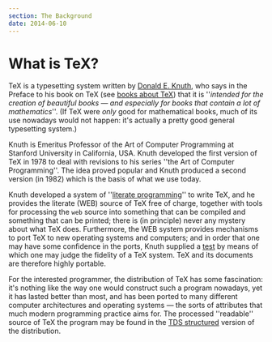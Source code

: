```yaml
---
section: The Background
date: 2014-06-10
---
```


# What is TeX?

TeX is a typesetting system written by
[Donald E. Knuth](https://www-cs-faculty.stanford.edu/~knuth/), who
says in the Preface to his book on TeX
(see [books about TeX](FAQ-tex-books.md)) that it is
''_intended for the creation of beautiful books&nbsp;&mdash;_
_and especially for books that contain a lot of mathematics_''.
(If TeX were _only_ good for mathematical books, much of its
use nowadays would not happen: it's actually a pretty good general
typesetting system.)

Knuth is Emeritus Professor of the Art of Computer Programming at
Stanford University in California, USA.  Knuth developed the
first version of TeX in 1978 to deal with revisions to his series
''the Art of Computer Programming''.  The idea proved popular and
Knuth produced a second version (in 1982) which is the basis of what
we use today.

Knuth developed a system of 
''[literate programming](FAQ-lit.md)'' to write TeX,
and he provides the literate (WEB) source of TeX free of charge,
together with tools for processing the `web` source into something
that can be compiled and something that can be printed; there is (in
principle) never any mystery about what TeX does.  Furthermore, the
WEB system provides mechanisms to port TeX to new operating
systems and computers; and in order that one may have some confidence
in the ports, Knuth supplied a [test](FAQ-triptrap.md) by
means of which one may judge the fidelity of a TeX system.  TeX
and its documents are therefore highly portable.

For the interested programmer, the distribution of TeX has some
fascination: it's nothing like the way one would construct such a
program nowadays, yet it has lasted better than most, and has been
ported to many different computer architectures and operating
systems&nbsp;&mdash; the sorts of attributes that much modern programming
practice aims for.  The processed ''readable'' source of TeX the
program may be found in the 
  [TDS structured](FAQ-tds.md) version of the distribution.

